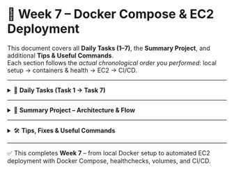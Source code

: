 # 📘 Week 7 – Docker Compose & EC2 Deployment

This document covers all **Daily Tasks (1–7)**, the **Summary Project**, and additional **Tips & Useful Commands**.  
Each section follows the *actual chronological order you performed*: local setup → containers & health → EC2 → CI/CD.

---

<details>
<summary>📝 <strong>Daily Tasks (Task 1 → Task 7)</strong></summary>

## Task 1 – Local Setup & Docker Installation

### 📖 Theory
Install Docker on the local Linux machine and prepare the project directory.

### 💻 Commands
```bash
# (If needed) Install Docker Engine on Ubuntu
sudo apt update
sudo apt install -y docker.io docker-compose-plugin
sudo usermod -aG docker $USER
# re-login to apply group membership

# Verify
docker --version
docker compose version

# Project root (local)
cd /srv/DevOps-Linux/week7_compose
```

### ✅ Expected Result
- Docker installed and usable without sudo.
- Working directory: `/srv/DevOps-Linux/week7_compose`.

---

## Task 2 – Backend & Database Containers (Compose)

### 📖 Theory
Define a multi-service app with **backend** (Python HTTP server) and **db** (PostgreSQL), connected via an internal Docker network.

### 💻 Commands
```bash
# Bring up the stack locally
docker compose up -d

# List running services
docker compose ps
```

### 📸 Screenshot
![compose ps](docs/docker_compose_ps+logs.png)

### ✅ Expected Result
```
week7_compose-backend-1   Up (healthy)   0.0.0.0:8000->8000/tcp
week7_compose-db-1        Up             5432/tcp
```

---

## Task 3 – Healthcheck & Internal Communication

### 📖 Theory
Use a `healthcheck` to ensure the backend is responsive. Verify inter-container DNS and networking (backend ↔ db over `app_net`).

### 💻 Commands
```bash
# Inspect health
docker ps
docker inspect $(docker compose ps -q backend) | grep -i Health -n

# (optional) Test service over localhost
curl -I http://127.0.0.1:8000/

# Internal DNS (inside backend) – db should resolve
docker compose exec backend getent hosts db
```

### 📸 Screenshot
![healthcheck](docs/healthcheck.png)

### ✅ Expected Result
- Backend container shows `"Status": "healthy"`.
- `db` resolves to an internal IP (e.g., `172.x.x.x`).

---

## Task 4 – Network & Volume Persistence

### 📖 Theory
Compose creates an isolated network (`app_net`) and a named volume for persistent database data.

### 💻 Commands
```bash
# Networks & volumes
docker network ls
docker volume ls

# Recreate stack to prove persistence
docker compose down
docker compose up -d
```

### 📸 Screenshot
![docker images / volumes](docs/docker_images.png)

### ✅ Expected Result
- Custom network present.
- Named volume present; DB data persists across restarts.

---

## Task 5 – EC2 Instance Creation & SSH Access

### 📖 Theory
Provision an **AWS EC2 (t2.micro, Free Tier)** Ubuntu instance. Open ports **22 (SSH)** and **8000 (App)** in the Security Group. Connect via SSH.

### 💻 Commands
```bash
# Connect from local to EC2
ssh -i ~/.ssh/week7-key.pem ubuntu@<EC2_PUBLIC_IP>

# Basic health
uptime
df -h
free -m
```

### ✅ Expected Result
- SSH prompt on the EC2 host: `ubuntu@ip-...:~$`
- Instance healthy and responsive.

---

## Task 6 – Transfer Project & Run Compose on EC2

### 📖 Theory
Copy the local project to EC2, then run the same Compose stack on the remote machine.

### 💻 Commands
```bash
# From local → to EC2 home dir
scp -i ~/.ssh/week7-key.pem -r /srv/DevOps-Linux/week7_compose ubuntu@<EC2_PUBLIC_IP>:~/

# On EC2
ssh -i ~/.ssh/week7-key.pem ubuntu@<EC2_PUBLIC_IP>
cd ~/week7_compose
docker compose up -d
docker compose ps

# Browser test from your PC (Windows)
# http://<EC2_PUBLIC_IP>:8000
```

### 📸 Screenshot
![curl / ping / check](docs/ping_test.png)

### ✅ Expected Result
- Backend reachable at `http://<EC2_PUBLIC_IP>:8000`.
- Containers show `Up (healthy)` on EC2.

---

## Task 7 – CI/CD Deployment via GitHub Actions

### 📖 Theory
Automate deploys with two workflows:
- **compose-e2e** – CI: build, run, wait for health, smoke test (on GitHub runner).
- **deploy** – CD: copy project to EC2 and `docker compose up -d --build` remotely.

### 💻 Snippets
```yaml
# .github/workflows/compose-ci.yml  (CI)
name: compose-e2e
on:
  push:
    paths: ["week7_compose/**", ".github/workflows/compose-ci.yml"]
  pull_request:
    paths: ["week7_compose/**", ".github/workflows/compose-ci.yml"]
jobs:
  e2e:
    runs-on: ubuntu-latest
    defaults:
      run:
        working-directory: week7_compose
    steps:
      - uses: actions/checkout@v4
      - run: docker compose up -d
      - name: Wait for backend healthy
        run: |
          for i in {1..30}; do
            ID=$(docker compose ps -q backend || true)
            STATUS=$(docker inspect -f '{{.State.Health.Status}}' "$ID" 2>/dev/null || true)
            [ "$STATUS" = "healthy" ] && exit 0
            sleep 2
          done
          echo "backend not healthy"; docker compose logs backend; exit 1
      - run: curl -fsS http://localhost:8000/ -o /dev/null
      - if: always()
        run: docker compose logs --no-color | tee compose-logs.txt
      - if: always()
        uses: actions/upload-artifact@v4
        with: { name: compose-logs, path: week7_compose/compose-logs.txt }
      - if: always()
        run: docker compose down -v
```

```yaml
# .github/workflows/deploy.yml  (CD)
name: Deploy to EC2
on:
  push:
    branches: [ "main" ]
jobs:
  deploy:
    runs-on: ubuntu-latest
    steps:
      - uses: actions/checkout@v4
      - name: Copy project to EC2
        uses: appleboy/scp-action@v0.1.4
        with:
          host: ${{ secrets.EC2_HOST }}
          username: ubuntu
          key: ${{ secrets.EC2_SSH_KEY }}
          source: "week7_compose/"
          target: "~/week7_compose"
      - name: Run Docker Compose on EC2
        uses: appleboy/ssh-action@v1.1.0
        with:
          host: ${{ secrets.EC2_HOST }}
          username: ubuntu
          key: ${{ secrets.EC2_SSH_KEY }}
          script: |
            cd ~/week7_compose
            docker compose down
            docker compose up -d --build
            docker compose ps
```

### ✅ Expected Result
- CI passes (green) on pushes/PRs to week7 files.
- CD deploys to EC2 on each push to `main`.

</details>

---

<details>
<summary>🚀 <strong>Summary Project – Architecture & Flow</strong></summary>

### 🧠 Overview
- **Backend**: Python HTTP server (port 8000), with Docker `healthcheck`.
- **Database**: PostgreSQL (port 5432).
- **Network**: Internal Docker network `app_net` (backend ↔ db).
- **Volume**: Persistent data at `/var/lib/postgresql/data`.
- **Host**: AWS EC2 (Ubuntu), Security Group allows 22/8000.
- **CI/CD**: GitHub Actions (`compose-e2e` → `deploy`).

### 🖼️ Architecture Diagram
![architecture](docs/diagram/architecture.png)

### 🔁 Flow (end-to-end)
1. Developer pushes to GitHub.  
2. **CI (compose-e2e)** builds & verifies health.  
3. **CD (deploy)** copies project to EC2 and runs `docker compose up -d --build`.  
4. EC2 serves `http://<EC2_PUBLIC_IP>:8000` to users.

</details>

---

<details>
<summary>🛠 <strong>Tips, Fixes & Useful Commands</strong></summary>

### Common Issues & Fixes
```bash
# SSH key permissions
chmod 400 ~/.ssh/week7-key.pem

# Open app port (if UFW enabled)
sudo ufw allow 8000/tcp
sudo ufw status

# Cleanup (dangling images/volumes)
docker system prune -a -f
docker volume prune -f
```

### Useful Docker Commands
```bash
docker compose ps
docker compose logs --tail 50
docker compose down -v
docker exec -it week7_compose-backend-1 sh
docker inspect week7_compose-backend-1
```

### Git Basics
```bash
git add .
git commit -m "docs(week7): add README with tasks & diagram"
git push origin main
```
</details>

---

✅ This completes **Week 7** – from local Docker setup to automated EC2 deployment with Docker Compose, healthchecks, volumes, and CI/CD.
